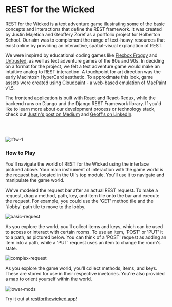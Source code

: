 # REST for the Wicked
REST for the Wicked is a text adventure game illustrating some of the basic concepts and interactions that define the REST framework. It was created by Justin Majetich and Geoffery Zoref as a portfolio project for Holberton School. Our aim was to complement the range of text-heavy resources that exist online by providing an interactive, spatial-visual explanation of REST.

We were inspired by educational coding games like [Flexbox Froggy](https://flexboxfroggy.com/) and [Untrusted](https://alexnisnevich.github.io/untrusted/), as well as text adventure games of the 80s and 90s. In deciding on a format for the project, we felt a text adventure game would make an intuitive analog to REST interaction. A touchpoint for art direction was the early Macintosh HyperCard aesthetic. To approximate this look, game assets were created using [Cloudpaint](https://www.cloudpaint.com/classic) - a web-based emulation of MacPaint v1.5.

The frontend application is built with React and React-Redux, while the backend runs on Django and the Django REST Framework library. If you'd like to learn more about our development process or technology stack, check out [Justin's post on Medium](https://medium.com/@justinmajetich/rest-for-the-wicked-a-narrative-introduction-to-the-rest-framework-fc1668877a48) and [Geoff's on LinkedIn](https://www.linkedin.com/pulse/making-rest-wicked-geoffrey-zoref/).  
  
</br >
</br >

![rftw-1](https://github.com/justinmajetich/rest-for-the-wicked/blob/master/backend/static/images/gifs/full-demo.gif)

### How to Play
You'll navigate the world of REST for the Wicked using the interface pictured above. Your main instrument of interaction with the game world is the request bar, located in the UI's top module. You'll use it to navigate and manipulate the game world.

We've modeled the request bar after an actual REST request. To make a request, drag a method, path, key, and item tile onto the bar and execute the request. For example, you could use the 'GET' method tile and the '/lobby' path tile to move to the lobby.

![basic-request](https://github.com/justinmajetich/rest-for-the-wicked/blob/master/backend/static/images/gifs/basic-request.gif)

As you explore the world, you'll collect items and keys, which can be used to access or interact with certain rooms. To use an item, 'POST' or 'PUT' it to a path, as pictured below. You can think of a 'POST' request as adding an item into a path, while a 'PUT' request uses an item to change the room's state.

![complex-request](https://github.com/justinmajetich/rest-for-the-wicked/blob/master/backend/static/images/gifs/complex-request.gif)

As you explore the game world, you'll collect methods, items, and keys. These are stored for use in their respective invetories. You're also provided a map to orient yourself within the world.

![lower-mods](https://github.com/justinmajetich/rest-for-the-wicked/blob/master/backend/static/images/gifs/lower-mods.gif)

Try it out at [restforthewicked.app](https://www.restforthewicked.app/)!
